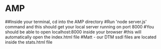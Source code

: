 # AMP

##Inside your terminal, cd into the AMP directory 
#Run 'node server.js' command and this should get your local server running on port 8000
#You should be able to open localhost:8000 inside your browser
#this will automatically open the index.html file
#Matt - our DTM ssdl files are located inside the stats.html file
